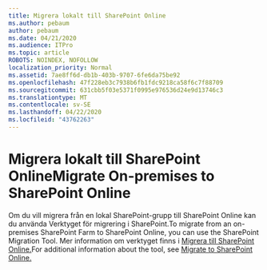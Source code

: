 ```yaml
---
title: Migrera lokalt till SharePoint Online
ms.author: pebaum
author: pebaum
ms.date: 04/21/2020
ms.audience: ITPro
ms.topic: article
ROBOTS: NOINDEX, NOFOLLOW
localization_priority: Normal
ms.assetid: 7ae8ff6d-db1b-403b-9707-6fe6da75be92
ms.openlocfilehash: 47f228eb3c7938b6fb1fdc9218ca58f6c7f88709
ms.sourcegitcommit: 631cbb5f03e5371f0995e976536d24e9d13746c3
ms.translationtype: MT
ms.contentlocale: sv-SE
ms.lasthandoff: 04/22/2020
ms.locfileid: "43762263"
---
```

# <a name="migrate-on-premises-to-sharepoint-online"></a><span data-ttu-id="166ad-102">Migrera lokalt till SharePoint Online</span><span class="sxs-lookup"><span data-stu-id="166ad-102">Migrate On-premises to SharePoint Online</span></span>

<span data-ttu-id="166ad-103">Om du vill migrera från en lokal SharePoint-grupp till SharePoint Online kan du använda Verktyget för migrering i SharePoint.</span><span class="sxs-lookup"><span data-stu-id="166ad-103">To migrate from an on-premises SharePoint Farm to SharePoint Online, you can use the SharePoint Migration Tool.</span></span> <span data-ttu-id="166ad-104">Mer information om verktyget finns i [Migrera till SharePoint Online.](https://go.microsoft.com/fwlink/?linkid=2019574)</span><span class="sxs-lookup"><span data-stu-id="166ad-104">For additional information about the tool, see [Migrate to SharePoint Online.](https://go.microsoft.com/fwlink/?linkid=2019574)</span></span>
  

